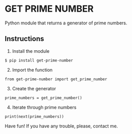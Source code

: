 # GET PRIME NUMBER

Python module that returns a generator of prime numbers.

## Instructions

1. Install the module
```
$ pip install get-prime-number
```

2. Import the function
```
from get-prime-number import get_prime_number
```

3. Create the generator
```
prime_numbers = get_prime_number()
```

4. Iterate through prime numbers
```
print(next(prime_numbers))
```

Have fun! If you have any trouble, please, contact me.
